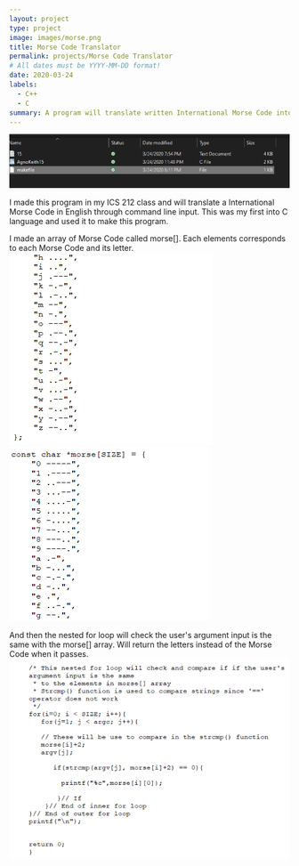 ```yaml
---
layout: project
type: project
image: images/morse.png
title: Morse Code Translator
permalink: projects/Morse Code Translator
# All dates must be YYYY-MM-DD format!
date: 2020-03-24
labels:
  - C++
  - C
summary: A program will translate written International Morse Code into an English phrase.
---
```

 <img class="ui medium right floated rounded image" src="../images/codsae.png">
 
 
 
 
 
 
 
 
 
 

I made this program in my ICS 212 class and will translate a International Morse Code in English through command line input. This was my first into C language and used it to make this program.

I made an array of Morse Code called morse[]. Each elements corresponds to each Morse Code and its letter.
 <img class="ui medium right floated rounded image" src="../images/morse code array.png">
 <img class="ui medium right floated rounded image" src="../images/morse code array2.png">
 
 
 
 
 
 
 
 
 
 
 
And then the nested for loop will check the user's argument input is the same with the morse[] array. Will return the letters instead of the Morse Code when it passes.
 <img class="ui medium right floated rounded image" src="../images/morse code loop.png">
 
 
 
